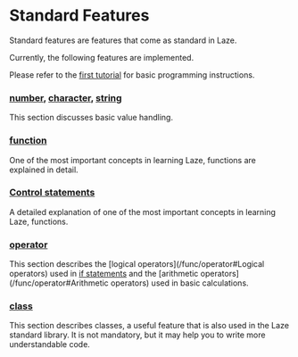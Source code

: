 # Standard Features

Standard features are features that come as standard in Laze.

Currently, the following features are implemented.

Please refer to the [first tutorial](/tutorial/basic) for basic programming instructions.

### [number](/func/number), [character](/func/char), [string](/func/string)

This section discusses basic value handling.

### [function](/func/function)

One of the most important concepts in learning Laze, functions are explained in detail.

### [Control statements](/func/control)

A detailed explanation of one of the most important concepts in learning Laze, functions.
### [operator](/func/operator)

This section describes the [logical operators](/func/operator#Logical operators) used in [if statements](/func/control#if) and the [arithmetic operators](/func/operator#Arithmetic operators) used in basic calculations.

### [class](/func/class)

This section describes classes, a useful feature that is also used in the Laze standard library. It is not mandatory, but it may help you to write more understandable code.
